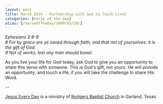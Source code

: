 ```yaml
---
layout: post
title: March 29th - Partnership with God to Touch Lives
categories: [Verse of the Day]
alias: [/VerseOfTheDay/2009/03/29/]
---
```


_Ephesians 2:8-9  
8 For by grace are ye saved through faith; and that not of
yourselves: it is the gift of God:  
9 Not of works, lest any man should boast._

As you live your life for God today, ask God to give you an
opportunity to share this verse with someone. This is God's gift, not
yours. He will provide an opportunity, and touch a life, if you will
take the challenge to share His Word.

 --

<a href=http://jesuseveryday.net>Jesus Every Day</a> is a ministry of <a href=http://rodgersbaptist.net>Rodgers Baptist Church</a> in Garland, Texas.
